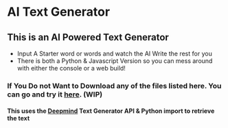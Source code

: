 # AI Text Generator  

## This is an AI Powered Text Generator  
- Input A Starter word or words and watch the AI Write the rest for you  
- There is both a Python & Javascript Version so you can mess around with either the console or a web build!

### If You Do not Want to Download any of the files listed here. You can go and try it [here](https://turtlehelm.github.io/projects/Aitextgen).  (WIP)  


#### This uses the [Deepmind](https://deepai.org/machine-learning-model/text-generator) Text Generator API & Python import to retrieve the text  
